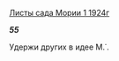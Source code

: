 [Листы сада Мории 1 1924г](https://127.0.0.1:4002/agni/1924)

___55___

Удержи других в идее М.˙.   


